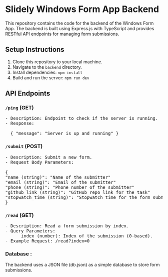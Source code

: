 # Slidely Windows Form App Backend

This repository contains the code for the backend of the Windows Form App. The backend is built using Express.js with TypeScript and provides RESTful API endpoints for managing form submissions.

## Setup Instructions

1. Clone this repository to your local machine.
2. Navigate to the `backend` directory.
3. Install dependencies: `npm install`
4. Build and run the server: `npm run dev`

## API Endpoints

### `/ping` (GET)
<pre>
- Description: Endpoint to check if the server is running.
- Response:

  { "message": "Server is up and running" }
</pre>

### `/submit` (POST)
<pre>
- Description: Submit a new form.
- Request Body Parameters:

{
"name (string)": "Name of the submitter"
"email (string)": "Email of the submitter"
"phone (string)": "Phone number of the submitter"
"github_link (string)": "GitHub repo link for the task"
"stopwatch_time (string)": "Stopwatch time for the form submission"
}
</pre>

### `/read` (GET) 
<pre>
- Description: Read a form submission by index.
- Query Parameters:
      index (number): Index of the submission (0-based).
- Example Request: /read?index=0
</pre>

### Database : 
The backend uses a JSON file (db.json) as a simple database to store form submissions.


